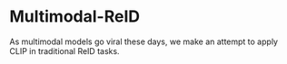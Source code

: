 # Multimodal-ReID

As multimodal models go viral these days, we make an attempt to apply CLIP in traditional ReID tasks.